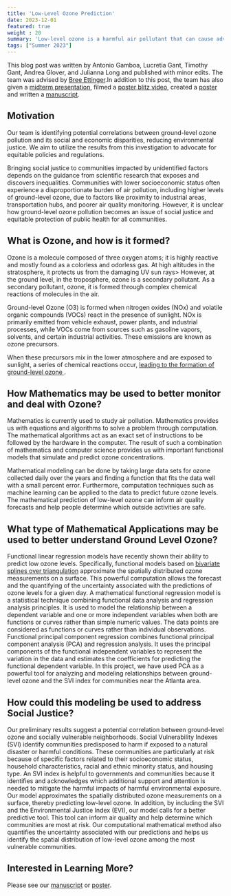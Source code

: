 ```yaml
---
title: 'Low-Level Ozone Prediction'
date: 2023-12-01
featured: true
weight : 20
summary: 'Low-level ozone is a harmful air pollutant that can cause adverse health effects like coughing and chest pain and can worsen preexisting conditions like asthma. Many low-income communities are near sources of air pollution, causing these communities to be disproportionately impacted.  Low-level ozone is difficult to model since it is not emitted directly into the air but is created by chemical reactions between oxides of nitrogen (NOx) and volatile organic compounds (VOC) in the presence of sunlight. Rising temperatures due to climate change are also increasing low-level ozone levels. Predicting low-level ozone can inform air quality forecasts and help determine which communities are most at risk. Functional linear regression models can be used to predict low levels of ozone. In this project, we will study functional models based on bivariate splines over triangulation to approximate the spatially distributed ozone measurements on a surface. We will explore methods to compute forecasts, quantify the uncertainty associated with our predictions, and identify the spatial distribution of low-level ozone.'
tags: ["Summer 2023"]
---
```

<!-- https://docs.google.com/document/d/15wNWsSkCo8XK4YvwSOmb3OCASHk8JbV1BKHrsnoi93M/edit -->


This blog post was written by Antonio Gamboa, Lucretia Gant, Timothy Gant, Andrea Glover, and Julianna Long and published with minor edits. The team was advised by [Bree Ettinger](../author/bree-ettinger).In addition to this post, the team has also given a [midterm presentation](content/2023-Ozone-Slides), filmed a [poster blitz video](https://youtu.be/Cd_eRpne4Ns), created a [poster](content/2023_Ozone-Poster.pdf) and written a [manuscript](content/2023-Ozone-Manuscript.pdf). 

## Motivation

Our team is identifying potential correlations between ground-level ozone pollution and its social and economic disparities, reducing environmental justice. We aim to utilize the results from this investigation to advocate for equitable policies and regulations.

Bringing social justice to communities impacted by unidentified factors depends on the guidance from scientific research that exposes and discovers inequalities. Communities with lower socioeconomic status often experience a disproportionate burden of air pollution, including higher levels of ground-level ozone, due to factors like proximity to industrial areas, transportation hubs, and poorer air quality monitoring. However, it is unclear how ground-level ozone pollution becomes an issue of social justice and equitable protection of public health for all communities.


## What is Ozone, and how is it formed?   

Ozone is a molecule composed of three oxygen atoms; it is highly reactive and mostly found as a colorless and odorless gas. At high altitudes in the stratosphere, it protects us from the damaging UV sun rays> However, at the ground level, in the troposphere, ozone is a secondary pollutant. As a secondary pollutant, ozone, it is formed through complex chemical reactions of molecules in the air.

Ground-level Ozone (O3) is formed when nitrogen oxides (NOx) and volatile organic compounds (VOCs) react in the presence of sunlight. 
NOx is primarily emitted from vehicle exhaust, power plants, and industrial processes, while VOCs come from sources such as gasoline vapors, solvents, and certain industrial activities. These emissions are known as ozone precursors. 

When these precursors mix in the lower atmosphere and are exposed to sunlight, a series of chemical reactions occur, [leading to the formation of ground-level ozone ](https://doi.org/10.3389/fimmu.2019.02518).


## How Mathematics may be used to better monitor and deal with Ozone? 

Mathematics is currently used to study air pollution.  Mathematics provides us with equations and algorithms to solve a problem through computation. The mathematical algorithms act as an exact set of instructions to be followed by the hardware in the computer.  The result of such a combination of mathematics and computer science provides us with important functional models that simulate and predict ozone concentrations.

Mathematical modeling can be done by taking large data sets for ozone collected daily over the years and finding a function that fits the data well with a small percent error.  Furthermore, computation techniques such as machine learning can be applied to the data to predict future ozone levels.
The mathematical prediction of low-level ozone can inform air quality forecasts and help people determine which outside activities are safe.

## What type of Mathematical Applications may be used to better understand Ground Level Ozone?

Functional linear regression models have recently shown their ability to predict low ozone levels. Specifically, functional models based on [bivariate splines over triangulation](https://onlinelibrary.wiley.com/doi/10.1002/env.2147) approximate the spatially distributed ozone measurements on a surface. This powerful computation allows the forecast and the quantifying of the uncertainty associated with the predictions of ozone levels for a given day.
A mathematical functional regression model is a statistical technique combining functional data analysis and regression analysis principles. It is used to model the relationship between a dependent variable and one or more independent variables when both are functions or curves rather than simple numeric values. The data points are considered as functions or curves rather than individual observations. 
Functional principal component regression combines functional principal component analysis (PCA) and regression analysis. It uses the principal components of the functional independent variables to represent the variation in the data and estimates the coefficients for predicting the functional dependent variable.
In this project, we have used PCA as a powerful tool for analyzing and modeling relationships between ground-level ozone and the SVI index for communities near the Atlanta area. 


## How could this modeling be used to address Social Justice?

Our preliminary results suggest a potential correlation between ground-level ozone 
and socially vulnerable neighborhoods.  Social Vulnerability Indexes (SVI) identify communities predisposed to harm if exposed to a natural disaster or harmful conditions.  These communities are particularly at risk because of specific factors related to their socioeconomic status, household characteristics, racial and ethnic minority status, and housing type. An SVI index is helpful to governments and communities because it identifies and acknowledges which additional support and attention is needed to mitigate the harmful impacts of harmful environmental exposure. 
Our model approximates the spatially distributed ozone measurements on a surface, thereby predicting low-level ozone. In addition, by including the SVI and the Environmental Justice Index (EVI), our model calls for a better predictive tool. This tool can inform air quality and help determine which communities are most at risk. Our computational mathematical method also quantifies the uncertainty associated with our predictions and helps us identify the spatial distribution of low-level ozone among the most vulnerable communities.

## Interested in Learning More?
Please see our [manuscript](content/2023-Ozone-Manuscript.pdf) or [poster](content/2023-Ozone-Poster.pdf).
